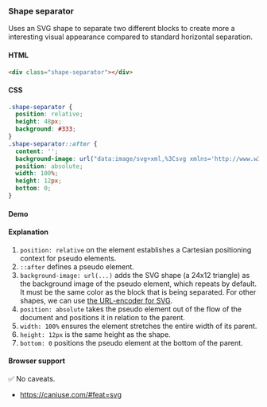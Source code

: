 ### Shape separator

Uses an SVG shape to separate two different blocks to create more a interesting visual appearance compared to standard horizontal separation.

#### HTML

```html
<div class="shape-separator"></div>
```

#### CSS

```css
.shape-separator {
  position: relative;
  height: 48px;
  background: #333;
}
.shape-separator::after {
  content: '';
  background-image: url("data:image/svg+xml,%3Csvg xmlns='http://www.w3.org/2000/svg' viewBox='0 0 24 12'%3E%3Cpath d='m12 0l12 12h-24z' fill='%23fff'/%3E%3C/svg%3E");
  position: absolute;
  width: 100%;
  height: 12px;
  bottom: 0;
}
```

#### Demo

#### Explanation

1. `position: relative` on the element establishes a Cartesian positioning context for pseudo elements.
2. `::after` defines a pseudo element.
3. `background-image: url(...)` adds the SVG shape (a 24x12 triangle) as the background image of the pseudo element, which repeats by default. It must be the same color as the block that is being separated. For other shapes, we can use [the URL-encoder for SVG](http://yoksel.github.io/url-encoder/).
4. `position: absolute` takes the pseudo element out of the flow of the document and positions it in relation to the parent.
5. `width: 100%` ensures the element stretches the entire width of its parent.
6. `height: 12px` is the same height as the shape.
7. `bottom: 0` positions the pseudo element at the bottom of the parent.

#### Browser support

<span class="snippet__support-note">✅ No caveats.</span>

* https://caniuse.com/#feat=svg

<!-- tags: visual -->
